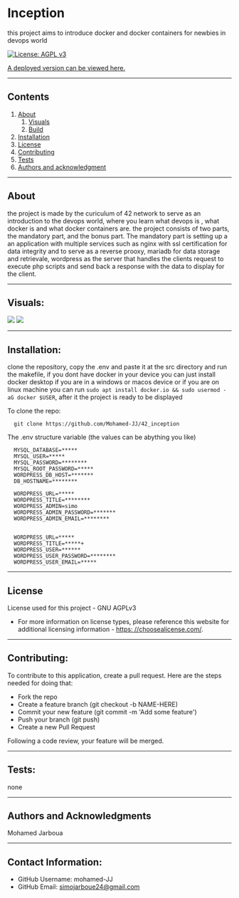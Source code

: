 
  
# Inception

  this project aims to introduce docker and docker containers for newbies in devops world

  [![License: AGPL v3](https://img.shields.io/badge/License-AGPL%20v3-blue.svg)](https://www.gnu.org/licenses/agpl-3.0)

  [A deployed version can be viewed here.](tobesetlater)
  
---
## Contents

1. [About](#about)
    1. [Visuals](#visuals)
    2. [Build](#build)
2. [Installation](#installation)
3. [License](#license)
4. [Contributing](#contributing)
5. [Tests](#tests)
6. [Authors and acknowledgment](#authors%20and%20acknowledgment)

---
## About

  the project is made by the curiculum of 42 network to serve as an introduction to the devops world, where you learn what devops is , what docker is and what docker containers are. the project consists of two parts, the mandatory part, and the bonus part. The mandatory part is setting up a an application with multiple services such as nginx with ssl certification for data integrity and to serve as a reverse prooxy, mariadb for data storage and retrievale, wordpress as the server that handles the clients request to execute php scripts and send back a response with the data to display for the client.

---


## Visuals:

  <!-- ![](https://miro.medium.com/v2/resize:fit:1200/1*XvJ0GDWOAEHNApZvw-dOVQ.png) -->
  <img src='https://miro.medium.com/v2/resize:fit:1200/1*XvJ0GDWOAEHNApZvw-dOVQ.png'></img>
  <img src='https://tuto.grademe.fr/inception/img/Capture_dcran_2022-07-19__16.24.51.png'></img>

---

## Installation:
  clone the repository, copy the .env and paste it at the src directory and run the makefile, if you dont have docker in your device you can just install docker desktop if you are in a windows or macos device or if you are on linux machine you can run ```sudo apt install docker.io && sudo usermod -aG docker $USER```, after it the project is ready to be displayed

  To clone the repo:
  
      git clone https://github.com/Mohamed-JJ/42_inception
  
  The .env structure variable (the values can be abything you like)

      MYSQL_DATABASE=*****
      MYSQL_USER=*****
      MYSQL_PASSWORD=********
      MYSQL_ROOT_PASSWORD=*****
      WORDPRESS_DB_HOST=*******
      DB_HOSTNAME=********

      WORDPRESS_URL=*****
      WORDPRESS_TITLE=********
      WORDPRESS_ADMIN=simo
      WORDPRESS_ADMIN_PASSWORD=*******
      WORDPRESS_ADMIN_EMAIL=********


      WORDPRESS_URL=*****
      WORDPRESS_TITLE=*****+
      WORDPRESS_USER=******
      WORDPRESS_USER_PASSWORD=********
      WORDPRESS_USER_EMAIL=*****
  
---

## License
  License used for this project - GNU AGPLv3
  * For more information on license types, please reference this website
  for additional licensing information - [https: //choosealicense.com/](https://choosealicense.com/).

---

## Contributing:
  
  To contribute to this application, create a pull request.
  Here are the steps needed for doing that:
  - Fork the repo
  - Create a feature branch (git checkout -b NAME-HERE)
  - Commit your new feature (git commit -m 'Add some feature')
  - Push your branch (git push)
  - Create a new Pull Request

  Following a code review, your feature will be merged.


---

## Tests:
  none

---

## Authors and Acknowledgments
  Mohamed Jarboua

---

## Contact Information:
* GitHub Username: mohamed-JJ
* GitHub Email: simojarboue24@gmail.com
  
